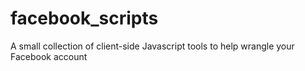 # facebook_scripts
A small collection of client-side Javascript tools to help wrangle your Facebook account
